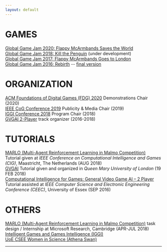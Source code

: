 ```yaml
---
layout: default
---
```


# [](#games)GAMES

[Global Game Jam 2020: Flappy McArmbands Saves the World](https://globalgamejam.org/2020/games/flappy-mcarmbands-saves-world-9)<br />
[Global Game Jam 2018: Kill the Penguin](https://globalgamejam.org/2018/games/kill-penguin) (under development)<br />
[Global Game Jam 2017: Flappy McArmbands Goes to London](http://globalgamejam.org/2017/games/flappy-mcarmbands-goes-london)<br />
[Global Game Jam 2016: Rebirth](http://globalgamejam.org/2016/games/rebirth) -- [final version](https://github.com/rdgain/Rebirth-Game)<br/>


# [](#org)ORGANIZATION

[ACM Foundations of Digital Games (FDG) 2020](http://fdg2020.org/) Demonstrations Chair (2020)<br/>
[IEEE CoG Conference 2019](http://ieee-cog.org) Publicity & Media Chair (2019)<br/>
[IGGI Conference 2018](http://2018.iggi.org.uk) Program Chair (2018)<br/>
[GVGAI 2-Player](http://gvgai.net) track organizer  (2016-2018)<br/>

# [](#tut)TUTORIALS

[MARLO (Multi-Agent Reinforcement Learning in Malmo Competition)](https://project.dke.maastrichtuniversity.nl/cig2018/learning-to-play-the-multi-agent-reinforcement-learning-on-malmo-competition/) Tutorial given at _IEEE Conference on Computational Intelligence and Games (CIG)_, Maastricht, The Netherlands (AUG 2018)<br/>
[GVGAI]() Tutorial given and organized in _Queen Mary University of London_ (19 FEB 2018)<br/>
[Computational Intelligence for Games: General Video Game AI – 2 Player]() Tutorial assisted at _IEEE Computer Science and Electronic Engineering Conference (CEEC)_, University of Essex (SEP 2016)<br/>

# [](#others)OTHERS

[MARLO (Multi-Agent Reinforcement Learning in Malmo Competition)](http://aka.ms/marlo) task design / Internship at Microsoft Research, Cambridge (APR-JUL 2018)<br/>
[Intelligent Games and Games Intelligence (IGGI)](http://iggi.org.uk)<br />
[UoE CSEE Women in Science (Athena Swan)](https://www.essex.ac.uk/csee/about/women-in-science.aspx)<br />

<hr>

<div class="contactfooter"><a href="mailto:r.d.gaina@qmul.ac.uk"><i class="fas fa-envelope"></i></a> <a href="https://www.researchgate.net/profile/Raluca_Gaina"><i class="fab fa-researchgate"></i></a> <a href="https://scholar.google.co.uk/citations?user=tC5klQYAAAAJ"><i class="fab fa-google"></i></a> <a href="https://www.linkedin.com/in/raluca-gaina-347518114/"><i class="fab fa-linkedin"></i></a> <a href="https://twitter.com/b_gum22"><i class="fab fa-twitter"></i></a> <a href="https://publists.qmul.ac.uk/userprofile.html?uid=41431&em=false"><i class="fas fa-archive"></i></a></div>
